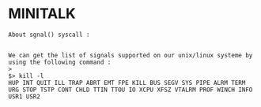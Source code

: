 # MINITALK

    About sgnal() syscall :
    
     
    We can get the list of signals supported on our unix/linux systeme by using the following command :
    > 
    $> kill -l
    HUP INT QUIT ILL TRAP ABRT EMT FPE KILL BUS SEGV SYS PIPE ALRM TERM URG STOP TSTP CONT CHLD TTIN TTOU IO XCPU XFSZ VTALRM PROF WINCH INFO USR1 USR2
    
    
